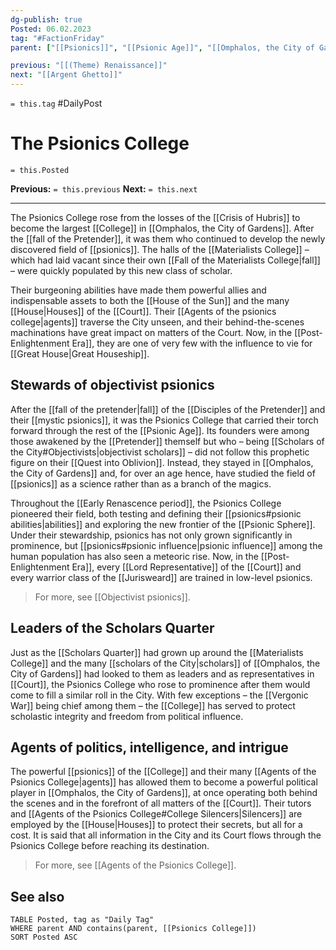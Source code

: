 ```yaml
---
dg-publish: true
Posted: 06.02.2023
tag: "#FactionFriday"
parent: ["[[Psionics]]", "[[Psionic Age]]", "[[Omphalos, the City of Gardens]]", "[[Scholars Quarter]]", "[[Scholars of the City]]", "[[House]]", "[[College]]"]

previous: "[[(Theme) Renaissance]]"
next: "[[Argent Ghetto]]"
---
```

`= this.tag` #DailyPost 
# The Psionics College
`= this.Posted`

**Previous:** `= this.previous`
**Next:** `= this.next`

---

The Psionics College rose from the losses of the [[Crisis of Hubris]] to become the largest [[College]] in [[Omphalos, the City of Gardens]]. After the [[fall of the Pretender]], it was them who continued to develop the newly discovered field of [[psionics]]. The halls of the [[Materialists College]] – which had laid vacant since their own [[Fall of the Materialists College|fall]] – were quickly populated by this new class of scholar.

Their burgeoning abilities have made them powerful allies and indispensable assets to both the [[House of the Sun]] and the many [[House|Houses]] of the [[Court]]. Their [[Agents of the psionics college|agents]] traverse the City unseen, and their behind-the-scenes machinations have great impact on matters of the Court. Now, in the [[Post-Enlightenment Era]], they are one of very few with the influence to vie for [[Great House|Great Houseship]].

## Stewards of objectivist psionics

After the [[fall of the pretender|fall]] of the [[Disciples of the Pretender]] and their [[mystic psionics]], it was the Psionics College that carried their torch forward through the rest of the [[Psionic Age]]. Its founders were among those awakened by the [[Pretender]] themself but who – being [[Scholars of the City#Objectivists|objectivist scholars]] – did not follow this prophetic figure on their [[Quest into Oblivion]]. Instead, they stayed in [[Omphalos, the City of Gardens]] and, for over an age hence, have studied the field of [[psionics]] as a science rather than as a branch of the magics.

Throughout the [[Early Renascence period]], the Psionics College pioneered their field, both testing and defining their [[psionics#psionic abilities|abilities]] and exploring the new frontier of the [[Psionic Sphere]]. Under their stewardship, psionics has not only grown significantly in prominence, but [[psionics#psionic influence|psionic influence]] among the human population has also seen a meteoric rise. Now, in the [[Post-Enlightenment Era]], every [[Lord Representative]] of the [[Court]] and every warrior class of the [[Jurisweard]] are trained in low-level psionics.

> For more, see [[Objectivist psionics]].

## Leaders of the Scholars Quarter

Just as the [[Scholars Quarter]] had grown up around the [[Materialists College]] and the many [[scholars of the City|scholars]] of [[Omphalos, the City of Gardens]] had looked to them as leaders and as representatives in [[Court]], the Psionics College who rose to prominence after them would come to fill a similar roll in the City. With few exceptions – the [[Vergonic War]] being chief among them – the [[College]] has served to protect scholastic integrity and freedom from political influence.

## Agents of politics, intelligence, and intrigue

The powerful [[psionics]] of the [[College]] and their many [[Agents of the Psionics College|agents]] has allowed them to become a powerful political player in [[Omphalos, the City of Gardens]], at once operating both behind the scenes and in the forefront of all matters of the [[Court]]. Their tutors and [[Agents of the Psionics College#College Silencers|Silencers]] are employed by the [[House|Houses]] to protect their secrets, but all for a cost. It is said that all information in the City and its Court flows through the Psionics College before reaching its destination.

> For more, see [[Agents of the Psionics College]].

## See also
```dataview
TABLE Posted, tag as "Daily Tag"
WHERE parent AND contains(parent, [[Psionics College]])
SORT Posted ASC
```